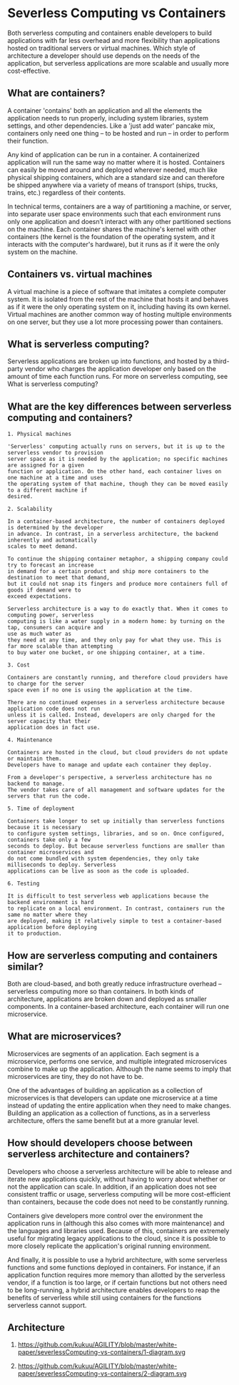 # Severless Computing vs Containers

Both serverless computing and containers enable developers to build applications with far less overhead and more flexibility than applications hosted on traditional servers or virtual machines. Which style of architecture a developer should use depends on the needs of the application, but serverless applications are more scalable and usually more cost-effective.

## What are containers?

A container 'contains' both an application and all the elements the application needs to run properly, including system libraries, system settings, and other dependencies. Like a 'just add water' pancake mix, containers only need one thing – to be hosted and run – in order to perform their function.

Any kind of application can be run in a container. A containerized application will run the same way no matter where it is hosted. Containers can easily be moved around and deployed wherever needed, much like physical shipping containers, which are a standard size and can therefore be shipped anywhere via a variety of means of transport (ships, trucks, trains, etc.) regardless of their contents.

In technical terms, containers are a way of partitioning a machine, or server, into separate user space environments such that each environment runs only one application and doesn’t interact with any other partitioned sections on the machine. Each container shares the machine's kernel with other containers (the kernel is the foundation of the operating system, and it interacts with the computer's hardware), but it runs as if it were the only system on the machine.

## Containers vs. virtual machines

A virtual machine is a piece of software that imitates a complete computer system. It is isolated from the rest of the machine that hosts it and behaves as if it were the only operating system on it, including having its own kernel. Virtual machines are another common way of hosting multiple environments on one server, but they use a lot more processing power than containers.

## What is serverless computing?

Serverless applications are broken up into functions, and hosted by a third-party vendor who charges the application developer only based on the amount of time each function runs. For more on serverless computing, see What is serverless computing?

## What are the key differences between serverless computing and containers?

```
1. Physical machines

'Serverless' computing actually runs on servers, but it is up to the serverless vendor to provision
server space as it is needed by the application; no specific machines are assigned for a given 
function or application. On the other hand, each container lives on one machine at a time and uses 
the operating system of that machine, though they can be moved easily to a different machine if 
desired.

2. Scalability

In a container-based architecture, the number of containers deployed is determined by the developer
in advance. In contrast, in a serverless architecture, the backend inherently and automatically 
scales to meet demand.

To continue the shipping container metaphor, a shipping company could try to forecast an increase 
in demand for a certain product and ship more containers to the destination to meet that demand,
but it could not snap its fingers and produce more containers full of goods if demand were to
exceed expectations.

Serverless architecture is a way to do exactly that. When it comes to computing power, serverless
computing is like a water supply in a modern home: by turning on the tap, consumers can acquire and
use as much water as 
they need at any time, and they only pay for what they use. This is far more scalable than attempting
to buy water one bucket, or one shipping container, at a time.

3. Cost

Containers are constantly running, and therefore cloud providers have to charge for the server 
space even if no one is using the application at the time.

There are no continued expenses in a serverless architecture because application code does not run
unless it is called. Instead, developers are only charged for the server capacity that their 
application does in fact use.

4. Maintenance

Containers are hosted in the cloud, but cloud providers do not update or maintain them. 
Developers have to manage and update each container they deploy.

From a developer's perspective, a serverless architecture has no backend to manage. 
The vendor takes care of all management and software updates for the servers that run the code.

5. Time of deployment

Containers take longer to set up initially than serverless functions because it is necessary
to configure system settings, libraries, and so on. Once configured, containers take only a few 
seconds to deploy. But because serverless functions are smaller than container microservices and
do not come bundled with system dependencies, they only take milliseconds to deploy. Serverless 
applications can be live as soon as the code is uploaded.

6. Testing

It is difficult to test serverless web applications because the backend environment is hard 
to replicate on a local environment. In contrast, containers run the same no matter where they 
are deployed, making it relatively simple to test a container-based application before deploying
it to production.

```

## How are serverless computing and containers similar?

Both are cloud-based, and both greatly reduce infrastructure overhead – serverless computing more so than containers. In both kinds of architecture, applications are broken down and deployed as smaller components. In a container-based architecture, each container will run one microservice.

## What are microservices?

Microservices are segments of an application. Each segment is a microservice, performs one service, and multiple integrated microservices combine to make up the application. Although the name seems to imply that microservices are tiny, they do not have to be.

One of the advantages of building an application as a collection of microservices is that developers can update one microservice at a time instead of updating the entire application when they need to make changes. Building an application as a collection of functions, as in a serverless architecture, offers the same benefit but at a more granular level.

## How should developers choose between serverless architecture and containers?

Developers who choose a serverless architecture will be able to release and iterate new applications quickly, without having to worry about whether or not the application can scale. In addition, if an application does not see consistent traffic or usage, serverless computing will be more cost-efficient than containers, because the code does not need to be constantly running.

Containers give developers more control over the environment the application runs in (although this also comes with more maintenance) and the languages and libraries used. Because of this, containers are extremely useful for migrating legacy applications to the cloud, since it is possible to more closely replicate the application's original running environment.

And finally, it is possible to use a hybrid architecture, with some serverless functions and some functions deployed in containers. For instance, if an application function requires more memory than allotted by the serverless vendor, if a function is too large, or if certain functions but not others need to be long-running, a hybrid architecture enables developers to reap the benefits of serverless while still using containers for the functions serverless cannot support.

## Architecture

1. https://github.com/kukuu/AGILITY/blob/master/white-paper/severlessComputing-vs-containers/1-diagram.svg 

2. https://github.com/kukuu/AGILITY/blob/master/white-paper/severlessComputing-vs-containers/2-diagram.svg
